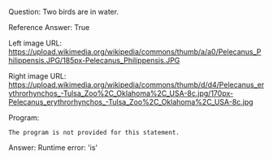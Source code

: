 Question: Two birds are in water.

Reference Answer: True

Left image URL: https://upload.wikimedia.org/wikipedia/commons/thumb/a/a0/Pelecanus_Philippensis.JPG/185px-Pelecanus_Philippensis.JPG

Right image URL: https://upload.wikimedia.org/wikipedia/commons/thumb/d/d4/Pelecanus_erythrorhynchos_-Tulsa_Zoo%2C_Oklahoma%2C_USA-8c.jpg/170px-Pelecanus_erythrorhynchos_-Tulsa_Zoo%2C_Oklahoma%2C_USA-8c.jpg

Program:

```
The program is not provided for this statement.
```
Answer: Runtime error: 'is'


